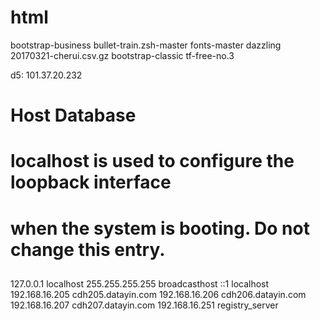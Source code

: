 # html
bootstrap-business
bullet-train.zsh-master
fonts-master
dazzling
20170321-cherui.csv.gz
bootstrap-classic
tf-free-no.3


d5: 101.37.20.232


##
# Host Database
#
# localhost is used to configure the loopback interface
# when the system is booting.  Do not change this entry.
##
127.0.0.1	localhost
255.255.255.255	broadcasthost
::1             localhost 
192.168.16.205 cdh205.datayin.com
192.168.16.206 cdh206.datayin.com
192.168.16.207 cdh207.datayin.com 
192.168.16.251 registry_server